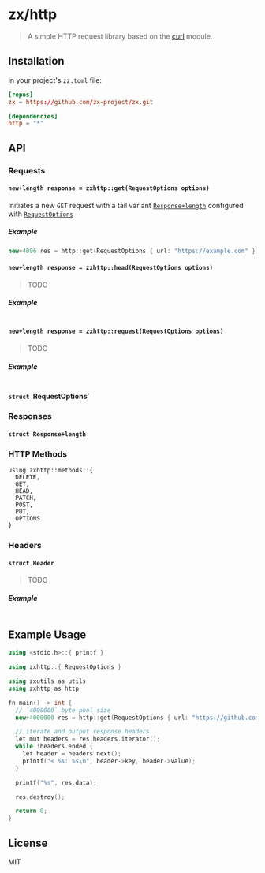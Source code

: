 zx/http
=======

> A simple HTTP request library based on the [curl][curl] module.

## Installation

In your project's `zz.toml` file:

```toml
[repos]
zx = https://github.com/zx-project/zx.git

[dependencies]
http = "*"
```

## API

### Requests

#### `new+length response = zxhttp::get(RequestOptions options)`

Initiates a new `GET` request with a tail variant
[`Response+length`](#struct-response) configured with
[`RequestOptions`](#struct-request-options)


##### Example

```c++
new+4096 res = http::get(RequestOptions { url: "https://example.com" });
```

#### `new+length response = zxhttp::head(RequestOptions options)`

> TODO

##### Example

```c++
```

#### `new+length response = zxhttp::request(RequestOptions options)`

> TODO

##### Example

```c++
```

<a name="struct-request-options"></a>
#### `struct `RequestOptions`

### Responses

<a name="struct-response"></a>
#### `struct Response+length`

### HTTP Methods

```c++z
using zxhttp::methods::{
  DELETE,
  GET,
  HEAD,
  PATCH,
  POST,
  PUT,
  OPTIONS
}
```


### Headers

#### `struct Header`

> TODO

##### Example

```c++
```


## Example Usage

```c++
using <stdio.h>::{ printf }

using zxhttp::{ RequestOptions }

using zxutils as utils
using zxhttp as http

fn main() -> int {
  // `4000000` byte pool size
  new+4000000 res = http::get(RequestOptions { url: "https://github.com" });

  // iterate and output response headers
  let mut headers = res.headers.iterator();
  while !headers.ended {
    let header = headers.next();
    printf("< %s: %s\n", header->key, header->value);
  }

  printf("%s", res.data);

  res.destroy();

  return 0;
}
```

## License

MIT

[curl]: ../curl
